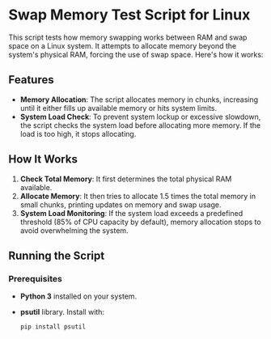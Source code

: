 # Swap Memory Test Script for Linux

This script tests how memory swapping works between RAM and swap space on a Linux system. It attempts to allocate memory beyond the system's physical RAM, forcing the use of swap space. Here's how it works:

## Features

- **Memory Allocation**: The script allocates memory in chunks, increasing until it either fills up available memory or hits system limits.
- **System Load Check**: To prevent system lockup or excessive slowdown, the script checks the system load before allocating more memory. If the load is too high, it stops allocating.

## How It Works

1. **Check Total Memory**: It first determines the total physical RAM available.
2. **Allocate Memory**: It then tries to allocate 1.5 times the total memory in small chunks, printing updates on memory and swap usage.
3. **System Load Monitoring**: If the system load exceeds a predefined threshold (85% of CPU capacity by default), memory allocation stops to avoid overwhelming the system.

## Running the Script

### Prerequisites

- **Python 3** installed on your system.
- **psutil** library. Install with:

  ```bash
  pip install psutil
  ```
